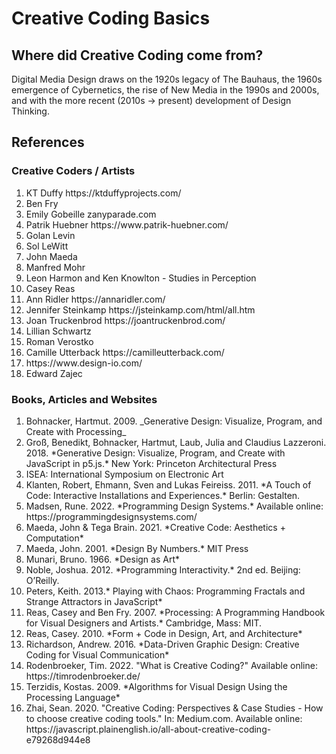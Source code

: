 # Creative Coding Basics

## Where did Creative Coding come from?
Digital Media Design draws on the 1920s legacy of The Bauhaus, the 1960s emergence of Cybernetics, the rise of New Media in the 1990s and 2000s, and with the more recent (2010s -> present) development of Design Thinking. 

## References
### Creative Coders / Artists
<ol>
  <li>KT Duffy  https://ktduffyprojects.com/</li>
  <li>Ben Fry</li>
  <li>Emily Gobeille zanyparade.com</li>
  <li>Patrik Huebner https://www.patrik-huebner.com/</li>
  <li>Golan Levin</li>
  <li>Sol LeWitt</li>
  <li>John Maeda</li>
  <li>Manfred Mohr</li>
  <li>Leon Harmon and Ken Knowlton - Studies in Perception</li>
  <li>Casey Reas</li>
  <li>Ann Ridler https://annaridler.com/
  <li>Jennifer Steinkamp https://jsteinkamp.com/html/all.htm
  <li>Joan Truckenbrod https://joantruckenbrod.com/
  <li>Lillian Schwartz</li>    
  <li>Roman Verostko</li>
  <li>Camille Utterback https://camilleutterback.com/
  <li>https://www.design-io.com/
  <li>Edward Zajec</li>
 </ol> 

### Books, Articles and Websites
<ol>
  <li>Bohnacker, Hartmut. 2009. _Generative Design: Visualize, Program, and Create with Processing_ </li>
  <li>Groß, Benedikt, Bohnacker, Hartmut, Laub, Julia and Claudius Lazzeroni. 2018. *Generative Design: Visualize, Program, and Create with JavaScript in p5.js.* New York: Princeton Architectural Press</li>
  <li>ISEA: International Symposium on Electronic Art</li>
  <li>Klanten, Robert, Ehmann, Sven and Lukas Feireiss. 2011. *A Touch of Code: Interactive Installations and Experiences.* Berlin: Gestalten.</li>
  <li>Madsen, Rune. 2022. *Programming Design Systems.* Available online: https://programmingdesignsystems.com/</li>  
  <li>Maeda, John & Tega Brain. 2021. *Creative Code: Aesthetics + Computation*</li>
  <li>Maeda, John. 2001. *Design By Numbers.* MIT Press</li>
  <li>Munari, Bruno. 1966. *Design as Art*</li>
  <li>Noble, Joshua. 2012. *Programming Interactivity.* 2nd ed. Beijing: O’Reilly.</li>
  <li>Peters, Keith. 2013.* Playing with Chaos: Programming Fractals and Strange Attractors in JavaScript*</li>
  <li>Reas, Casey and Ben Fry. 2007. *Processing: A Programming Handbook for Visual Designers and Artists.* Cambridge, Mass: MIT.</li>
  <li>Reas, Casey. 2010. *Form + Code in Design, Art, and Architecture*</li>
  <li>Richardson, Andrew. 2016. *Data-Driven Graphic Design: Creative Coding for Visual Communication*</li>
  <li>Rodenbroeker, Tim. 2022. "What is Creative Coding?" Available online: https://timrodenbroeker.de/</li>  
  <li>Terzidis, Kostas. 2009. *Algorithms for Visual Design Using the Processing Language*</li>
  <li>Zhai, Sean. 2020. "Creative Coding: Perspectives & Case Studies - How to choose creative coding tools." In: Medium.com. Available online: https://javascript.plainenglish.io/all-about-creative-coding-e79268d944e8</li>
</ol>
